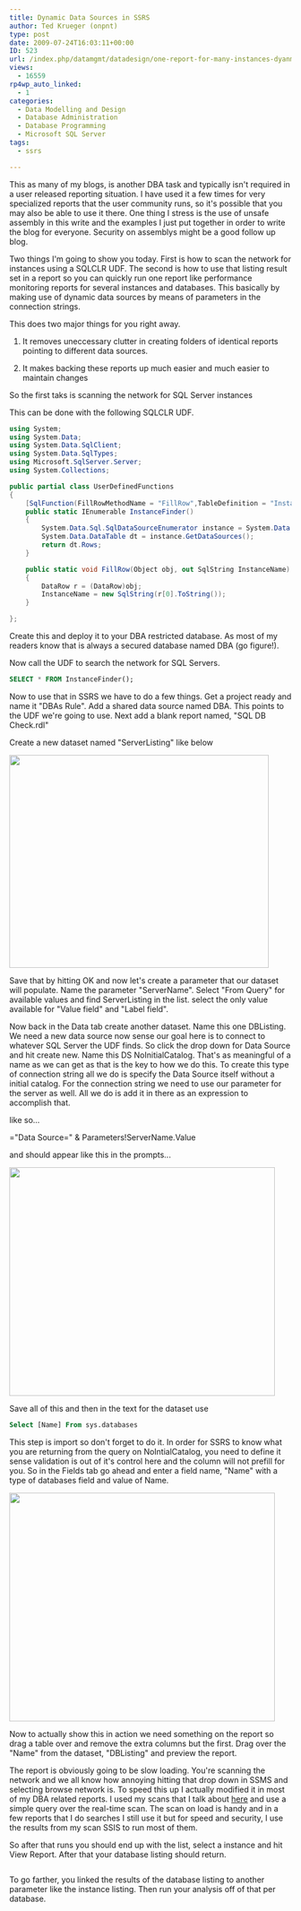 ```yaml
---
title: Dynamic Data Sources in SSRS
author: Ted Krueger (onpnt)
type: post
date: 2009-07-24T16:03:11+00:00
ID: 523
url: /index.php/datamgmt/datadesign/one-report-for-many-instances-dyanmicall/
views:
  - 16559
rp4wp_auto_linked:
  - 1
categories:
  - Data Modelling and Design
  - Database Administration
  - Database Programming
  - Microsoft SQL Server
tags:
  - ssrs

---
```

This as many of my blogs, is another DBA task and typically isn't required in a user released reporting situation. I have used it a few times for very specialized reports that the user community runs, so it's possible that you may also be able to use it there. One thing I stress is the use of unsafe assembly in this write and the examples I just put together in order to write the blog for everyone. Security on assemblys might be a good follow up blog. 

Two things I'm going to show you today. First is how to scan the network for instances using a SQLCLR UDF. The second is how to use that listing result set in a report so you can quickly run one report like performance monitoring reports for several instances and databases. This basically by making use of dynamic data sources by means of parameters in the connection strings. 

This does two major things for you right away. 

1) It removes uneccessary clutter in creating folders of identical reports pointing to different data sources.

2) It makes backing these reports up much easier and much easier to maintain changes

So the first taks is scanning the network for SQL Server instances

This can be done with the following SQLCLR UDF. 

```csharp
using System;
using System.Data;
using System.Data.SqlClient;
using System.Data.SqlTypes;
using Microsoft.SqlServer.Server;
using System.Collections;

public partial class UserDefinedFunctions
{
    [SqlFunction(FillRowMethodName = "FillRow",TableDefinition = "InstanceName nvarchar(500)", DataAccess=DataAccessKind.Read)]
    public static IEnumerable InstanceFinder()
    {
        System.Data.Sql.SqlDataSourceEnumerator instance = System.Data.Sql.SqlDataSourceEnumerator.Instance;
        System.Data.DataTable dt = instance.GetDataSources();
        return dt.Rows;
    }

    public static void FillRow(Object obj, out SqlString InstanceName)
    {
        DataRow r = (DataRow)obj;
        InstanceName = new SqlString(r[0].ToString());
    }

};
```
Create this and deploy it to your DBA restricted database. As most of my readers know that is always a secured database named DBA (go figure!).

Now call the UDF to search the network for SQL Servers. 

```sql
SELECT * FROM InstanceFinder();
```

Now to use that in SSRS we have to do a few things. Get a project ready and name it "DBAs Rule". Add a shared data source named DBA. This points to the UDF we're going to use. Next add a blank report named, "SQL DB Check.rdl"

Create a new dataset named "ServerListing" like below

<div class="image_block">
  <img src="https://lessthandot.z19.web.core.windows.net/wp-content/uploads/blogs/DataMgmt//srv_1.gif" alt="" title="" width="463" height="380" />
</div>

Save that by hitting OK and now let's create a parameter that our dataset will populate. Name the parameter "ServerName". Select "From Query" for available values and find ServerListing in the list. select the only value available for "Value field" and "Label field".

Now back in the Data tab create another dataset. Name this one DBListing. We need a new data source now sense our goal here is to connect to whatever SQL Server the UDF finds. So click the drop down for Data Source and hit create new. Name this DS NoInitialCatalog. That's as meaningful of a name as we can get as that is the key to how we do this. To create this type of connection string all we do is specify the Data Source itself without a initial catalog. For the connection string we need to use our parameter for the server as well. All we do is add it in there as an expression to accomplish that.

like so...

="Data Source=" & Parameters!ServerName.Value

and should appear like this in the prompts...

<div class="image_block">
  <img src="https://lessthandot.z19.web.core.windows.net/wp-content/uploads/blogs/DataMgmt//srv_2.gif" alt="" title="" width="474" height="408" />
</div>

Save all of this and then in the text for the dataset use

```sql
Select [Name] From sys.databases
```

This step is import so don't forget to do it. In order for SSRS to know what you are returning from the query on NoIntialCatalog, you need to define it sense validation is out of it's control here and the column will not prefill for you. So in the Fields tab go ahead and enter a field name, "Name" with a type of databases field and value of Name.

<div class="image_block">
  <img src="https://lessthandot.z19.web.core.windows.net/wp-content/uploads/blogs/DataMgmt//srv_3.gif" alt="" title="" width="474" height="408" />
</div>

Now to actually show this in action we need something on the report so drag a table over and remove the extra columns but the first. Drag over the "Name" from the dataset, "DBListing" and preview the report. 

The report is obviously going to be slow loading. You're scanning the network and we all know how annoying hitting that drop down in SSMS and selecting browse network is. To speed this up I actually modified it in most of my DBA related reports. I used my scans that I talk about [here][1] and use a simple query over the real-time scan. The scan on load is handy and in a few reports that I do searches I still use it but for speed and security, I use the results from my scan SSIS to run most of them.

So after that runs you should end up with the list, select a instance and hit View Report. After that your database listing should return. 

<div class="image_block">
  <img src="https://lessthandot.z19.web.core.windows.net/wp-content/uploads/blogs/DataMgmt//srv_4.gif" alt="" title="" />
</div>

To go farther, you linked the results of the database listing to another parameter like the instance listing. Then run your analysis off of that per database.

 [1]: /index.php/DataMgmt/DBAdmin/scan-network-for-sql-server-instances